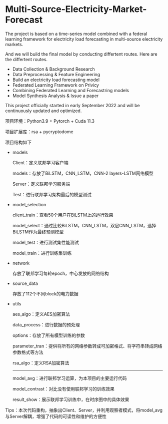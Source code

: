 # Multi-Source-Electricity-Market-Forecast

The project is based on a time-series model combined with a federal learning framework for electricity load forecasting in multi-source electricity markets.

And we will build the final model by conducting differtent routes. Here are the differtent routes.

* Data Collection & Background Research
* Data Preprocessing & Feature Engineering
* Build an electricity load forecasting model 
* Federated Learning Framework on Privicy
* Combining Federated Learning and Forecastring models
* Model Synthesis Analysis & Issue a paper

This project officially started in early September 2022 and will be continuously updated and optimized.

项目环境：Python3.9 + Pytorch + Cuda 11.3 

项目扩展库：rsa + pycryptodome

项目结构如下

* models

  Client：定义联邦学习客户端

  models：存放了BiLSTM，CNN_LSTM，CNN-2 layers-LSTM网络模型

  Server：定义联邦学习服务端

  Test：进行联邦学习架构最后的模型测试

* model_selection

  client_train：查看50个用户在BiLSTM上的运行效果

  model_select：通过比较BiLSTM，CNN_LSTM，双层CNN_LSTM，选择BiLSTM作为最终预测模型

  model_test：进行测试集性能测试

  model_train：进行训练集训练

* network

  存放了联邦学习每轮epoch，中心发放的网络结构

* source_data

  存放了112个不同block的电力数据

* utils

  aes_algo：定义AES加密算法

  data_process：进行数据的预处理

  options：存放了所有模型训练的参数

  parameter_tran：提供将所有的网络参数转成可加密格式、将字符串转成网络参数格式等方法

  rsa_algo：定义RSA加密算法
  
  ---
  
  model_avg：进行联邦学习运算，为本项目的主要运行代码
  
  model_contrast：对比没有使用联邦学习的训练效果
  
  result_show：展示联邦学习训练中，在时序图中的具体效果

Tips：本次代码重构，抽象出Client、Server，并利用观察者模式，将model_avg与Server解耦，增强了代码的可读性和维护的方便性
